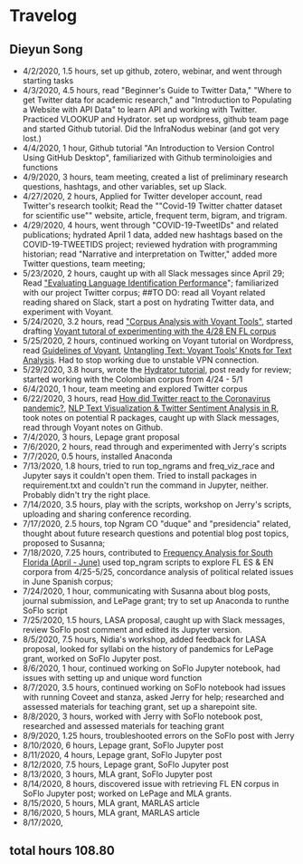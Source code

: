 
# Travelog 
## Dieyun Song 

* 4/2/2020, 1.5 hours, set up github, zotero, webinar, and went through starting tasks
* 4/3/2020, 4.5 hours, read "Beginner's Guide to Twitter Data," "Where to get Twitter data for academic research," and "Introduction to Populating a Website with API Data" to learn API and working with Twitter. Practiced VLOOKUP and Hydrator. set up wordpress, github team page and started Github tutorial. Did the InfraNodus webinar (and got very lost.) 
* 4/4/2020, 1 hour, Github tutorial "An Introduction to Version Control Using GitHub Desktop", familiarized with Github terminoloigies and functions
* 4/9/2020, 3 hours, team meeting, created a list of preliminary research questions, hashtags, and other variables, set up Slack. 
* 4/27/2020, 2 hours, Applied for Twitter developer account, read Twitter's research toolkit;
Read the ""Covid-19 Twitter chatter dataset for scientific use"" website, article, frequent term, bigram, and trigram. 
* 4/29/2020, 4 hours, went through "COVID-19-TweetIDs" and related publications; hydrated April 1 data, added new hashtags based on the COVID-19-TWEETIDS project; reviewed hydration with programming historian; read "Narrative and interpretation on Twitter," added more Twitter questions, team meeting;
* 5/23/2020, 2 hours, caught up with all Slack messages since April 29; Read ["Evaluating Language Identification Performance](https://blog.twitter.com/engineering/en_us/a/2015/evaluating-language-identification-performance.html)"; familiarized with our project Twitter corpus; ##TO DO:   read all Voyant related reading shared on Slack, start a post on hydrating Twitter data, and experiment with Voyant.
* 5/24/2020, 3.2 hours, read ["Corpus Analysis with Voyant Tools"](https://programminghistorian.org/es/lecciones/analisis-voyant-tools), started drafting [Voyant tutoral of experimenting with the 4/28 EN FL corpus](https://covid.dh.miami.edu/wp-admin/post.php?post=339&action=edit) 
* 5/25/2020, 2 hours, continued working on Voyant tutorial on Wordpress, read [Guidelines of Voyant](https://digihum.mcgill.ca/voyant/tools/), [Untangling Text: Voyant Tools’ Knots for Text Analysis](https://medium.com/dh-tools-for-beginners/voyant-tools-2-0-less-common-tools-for-text-analysis-a922cfcd85cb). Had to stop working due to unstable VPN connection.
* 5/29/2020, 3.8 hours, wrote the [Hydrator tutorial](https://covid.dh.miami.edu/wp-admin/post.php?post=354&action=edit), post ready for review; started working with the Colombian corpus from 4/24 - 5/1
* 6/4/2020, 1 hour, team meeting and explored Twitter corpus
* 6/22/2020, 3 hours, read [How did Twitter react to the Coronavirus pandemic?](https://towardsdatascience.com/how-did-twitter-react-to-the-coronavirus-pandemic-2857592b449a), [NLP Text Visualization & Twitter Sentiment Analysis in R](https://medium.com/swlh/nlp-text-visualization-twitter-sentiment-analysis-in-r-65b14240258f), took notes on potential R packages, caught up with Slack messages, read through Voyant notes on Github.
* 7/4/2020, 3 hours, Lepage grant proposal
* 7/6/2020, 2 hours, read through and experimented with Jerry's scripts
* 7/7/2020, 0.5 hours, installed Anaconda 
* 7/13/2020, 1.8 hours, tried to run top_ngrams and freq_viz_race and Jupyter says it couldn't open them. Tried to install packages in requirement.txt and couldn't run the command in Jupyter, neither. Probably didn't try the right place.
* 7/14/2020, 3.5 hours, play with the scripts, workshop on Jerry's scripts, uploading and sharing conference recording. 
* 7/17/2020, 2.5 hours, top Ngram CO "duque" and "presidencia" related, thought about future research questions and potential blog post topics, proposed to Susanna;
* 7/18/2020, 7.25 hours, contributed to [Frequency Analysis for South Florida (April - June)](https://covid.dh.miami.edu/wp-admin/post.php?post=601&action=edit) used top_ngram scripts to explore FL ES & EN corpora from 4/25-5/25, concordance analysis of political related issues in June Spanish corpus;
* 7/24/2020, 1 hour, communicating with Susanna about blog posts, journal submission, and LePage grant; try to set up Anaconda to runthe SoFlo script
* 7/25/2020, 1.5 hours, LASA proposal, caught up with Slack messages, review SoFlo post comment and edited its Jupyter version.
* 8/5/2020, 7.5 hours, Nidia's workshop, added feedback for LASA proposal, looked for syllabi on the history of pandemics for LePage grant, worked on SoFlo Jupyter post.
* 8/6/2020, 1 hour, continued working on SoFlo Jupyter notebook, had issues with setting up and unique word function
* 8/7/2020, 3.5 hours, continued working on SoFlo notebook had issues with running Coveet and stanza, asked Jerry for help; researched and assessed materials for teaching grant, set up a sharepoint site.
* 8/8/2020, 3 hours, worked with Jerry with SoFlo notebook post, researched and assessed materials for teaching grant
* 8/9/2020, 1.25 hours, troubleshooted errors on the SoFlo post with Jerry
* 8/10/2020, 6 hours, Lepage grant, SoFlo Jupyter post
* 8/11/2020, 4 hours, Lepage grant, SoFlo Jupyter post
* 8/12/2020, 7.5 hours, Lepage grant, SoFlo Jupyter post
* 8/13/2020, 3 hours, MLA grant, SoFlo Jupyter post
* 8/14/2020, 8 hours, discovered issue with retrieving FL EN corpus in SoFlo Jupyter post; worked on LePage and MLA grants.
* 8/15/2020, 5 hours, MLA grant, MARLAS article
* 8/16/2020, 5 hours, MLA grant, MARLAS article
* 8/17/2020, 
## total hours 108.80

